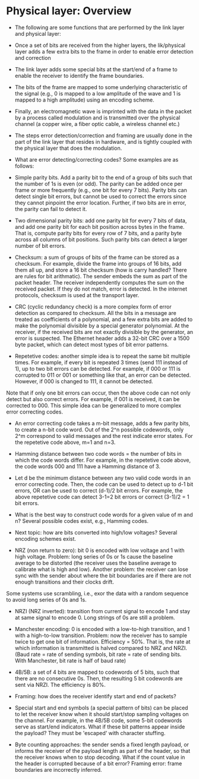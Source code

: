 Physical layer: Overview
============================

* The following are some functions that are performed by the link
  layer and physical layer:

- Once a set of bits are received from the higher layers, the
  lik/physical layer adds a few extra bits to the frame in order to
  enable error detection and correction

- The link layer adds some special bits at the start/end of a frame to
  enable the receiver to identify the frame boundaries.

- The bits of the frame are mapped to some underlying characteristic
  of the signal (e.g., 0 is mapped to a low amplitude of the wave and
  1 is mapped to a high amplitude) using an encoding scheme.

- Finally, an electromagnetic wave is imprinted with the data in the
  packet by a process called modulation and is transmitted over the
  physical channel (a copper wire, a fiber optic cable, a wireless
  channel etc.)

* The steps error detection/correction and framing are usually done in
  the part of the link layer that resides in hardware, and is tightly
  coupled with the physical layer that does the modulation.

* What are error detecting/correcting codes? Some examples are as
  follows:

- Simple parity bits. Add a parity bit to the end of a group of bits
  such that the number of 1s is even (or odd). The parity can be added
  once per frame or more frequently (e.g., one bit for every 7
  bits). Parity bits can detect single bit errors, but cannot be used
  to correct the errors since they cannot pinpoint the error
  location. Further, if two bits are in error, the parity can fail to
  detect it.

- Two dimensional parity bits: add one parity bit for every 7 bits of
  data, and add one parity bit for each bit position across bytes in
  the frame. That is, compute parity bits for every row of 7 bits, and
  a parity byte across all columns of bit positions. Such parity bits
  can detect a larger number of bit errors.

- Checksum: a sum of groups of bits of the frame can be stored as a
  checksum. For example, divide the frame into groups of 16 bits, add
  them all up, and store a 16 bit checksum (how is carry handled?
  There are rules for bit arithmatic). The sender embeds the sum as
  part of the packet header. The receiver independently computes the
  sum on the received packet. If they do not match, error is
  detected. In the internet protocols, checksum is used at the
  transport layer.

- CRC (cyclic redundancy check) is a more complex form of error
  detection as compared to checksum. All the bits in a message are
  treated as coefficients of a polynomial, and a few extra bits are
  added to make the polynomial divisible by a special generator
  polynomial. At the receiver, if the received bits are not exactly
  divisible by the generator, an error is suspected. The Ethernet
  header adds a 32-bit CRC over a 1500 byte packet, which can detect
  most types of bit error patterns.

- Repetetive codes: another simple idea is to repeat the same bit
  multiple times. For example, if every bit is repeated 3 times (send
  111 instead of 1), up to two bit errors can be detected. For
  example, if 000 or 111 is corrupted to 011 or 001 or something like
  that, an error can be detected. However, if 000 is changed to 111,
  it cannot be detected.

Note that if only one bit errors can occur, then the above code can
not only detect but also correct errors. For example, if 001 is
received, it can be corrected to 000. This simple idea can be
generalized to more complex error correcting codes.

* An error correcting code takes a m-bit message, adds a few parity
  bits, to create a n-bit code word. Out of the 2^n possible
  codewords, only 2^m correspond to valid messages and the rest
  indicate error states. For the repetetive code above, m=1 and n=3.

* Hamming distance between two code words = the number of bits in
  which the code words differ. For example, in the repetetive code
  above, the code words 000 and 111 have a Hamming distance of 3.

* Let d be the minimum distance between any two valid code words in an
  error correcting code. Then, the code can be used to detect up to
  d-1 bit errors, OR can be used to correct (d-1)/2 bit errors. For
  example, the above repetetive code can detect 3-1=2 bit errors or
  correct (3-1)/2 = 1 bit errors.

* What is the best way to construct code words for a given value of m
  and n? Several possible codes exist, e.g., Hamming codes.

* Next topic: how are bits converted into high/low voltages? Several
  encoding schemes exist.

- NRZ (non return to zero): bit 0 is encoded with low voltage and 1
  with high voltage. Problem: long series of 0s or 1s cause the
  baseline average to be distorted (the receiver uses the baseline
  average to calibrate what is high and low). Another problem: the
  receiver can lose sync with the sender about where the bit
  boundaries are if there are not enough transitions and their clocks
  drift.

Some systems use scrambling, i.e., exor the data with a random
sequence to avoid long series of 0s and 1s.

- NRZI (NRZ inverted): transition from current signal to encode 1 and
  stay at same signal to encode 0. Long strings of 0s are still a
  problem.

- Manchester encoding: 0 is encoded with a low-to-high transition, and
  1 with a high-to-low transition. Problem: now the receiver has to
  sample twice to get one bit of information. Efficiency = 50%. That
  is, the rate at which information is transmitted is halved compared
  to NRZ and NRZI. (Baud rate = rate of sending symbols, bit rate =
  rate of sending bits. With Manchester, bit rate is half of baud
  rate)

- 4B/5B: a set of 4 bits are mapped to codewords of 5 bits, such that
  there are no consecutive 0s. Then, the resulting 5 bit codewords are
  sent via NRZI. The efficiency is 80%.

* Framing: how does the receiver identify start and end of packets?

- Special start and end symbols (a special pattern of bits) can be
  placed to let the receiver know when it should start/stop sampling
  voltages on the channel. For example, in the 4B/5B code, some 5-bit
  codewords serve as start/end indicators. What if these bit patterns
  appear inside the payload? They must be 'escaped' with character
  stuffing.

- Byte counting approaches: the sender sends a fixed length payload,
  or informs the receiver of the payload length as part of the header,
  so that the receiver knows when to stop decoding. What if the count
  value in the header is corrupted because of a bit error? Framing
  error: frame boundaries are incorrectly inferred.
